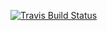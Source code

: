 [![Travis Build Status](https://travis-ci.org/porscheinformatik/clarity-addons.svg?branch=website)](https://travis-ci.org/porscheinformatik/clarity-addons)